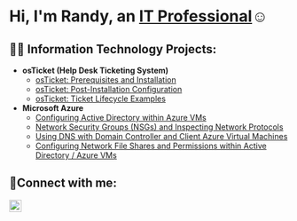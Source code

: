 <h1>Hi, I'm Randy, an <a href="https://linkedin.com">IT Professional</a>☺</h1>

<h2>👨‍💻 Information Technology Projects:</h2>

- <b>osTicket (Help Desk Ticketing System)</b>
  - [osTicket: Prerequisites and Installation](https://github.com/rd7tech/osticket-prereqs)
  - [osTicket: Post-Installation Configuration](https://github.com/rd7tech/post-install-config)
  - [osTicket: Ticket Lifecycle Examples](https://github.com/rd7tech/ticket-lifecycle)
- <b>Microsoft Azure</b>
  - [Configuring Active Directory within Azure VMs](https://github.com/rd7tech/configure-ad)
  - [Network Security Groups (NSGs) and Inspecting Network Protocols](https://github.com/rd7tech/azure-network-protocols)
  - [Using DNS with Domain Controller and Client Azure Virtual Machines](https://github.com/rd7tech/DNS-with-Domain-Controller)
  - [Configuring Network File Shares and Permissions within Active Directory / Azure VMs](https://github.com/rd7tech)

    
<h2>🤳Connect with me:</h2>

[<img align="left" alt="Josh | LinkedIn" width="22px" src="https://cdn.jsdelivr.net/npm/simple-icons@v3/icons/linkedin.svg" />][linkedin]

[twitter]: https://twitter.com/#
[instagram]: https://www.instagram.com/#
[linkedin]: https://linkedin.com/in/#
